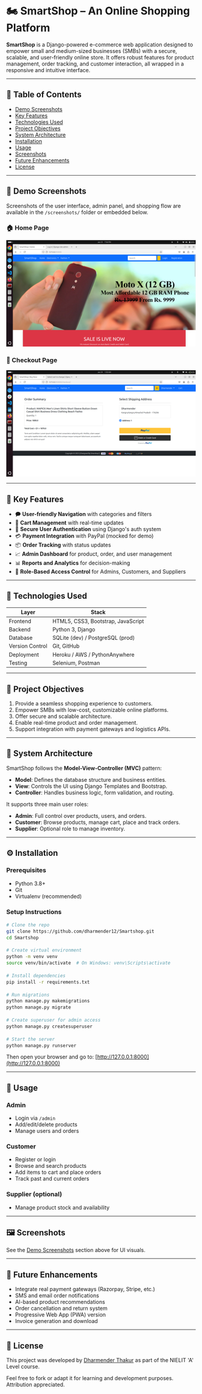 # 🏍️ SmartShop – An Online Shopping Platform

**SmartShop** is a Django-powered e-commerce web application designed to empower small and medium-sized businesses (SMBs) with a secure, scalable, and user-friendly online store. It offers robust features for product management, order tracking, and customer interaction, all wrapped in a responsive and intuitive interface.

---

## 📌 Table of Contents

* [Demo Screenshots](#-demo-screenshots)
* [Key Features](#-key-features)
* [Technologies Used](#-technologies-used)
* [Project Objectives](#-project-objectives)
* [System Architecture](#-system-architecture)
* [Installation](#-installation)
* [Usage](#-usage)
* [Screenshots](#-screenshots)
* [Future Enhancements](#-future-enhancements)
* [License](#-license)

---

## 📸 Demo Screenshots

Screenshots of the user interface, admin panel, and shopping flow are available in the `/screenshots/` folder or embedded below.

### 🏠 Home Page

![Home Page](https://github.com/dharmender12/Smartshop/blob/main/screenshots/home_page.png?raw=true)

### 🛒 Checkout Page

![Checkout Page](https://github.com/dharmender12/Smartshop/blob/main/screenshots/checkout.png?raw=true)

---

## 🚀 Key Features

* 🗭 **User-friendly Navigation** with categories and filters
* 🛒 **Cart Management** with real-time updates
* 🔐 **Secure User Authentication** using Django's auth system
* 💳 **Payment Integration** with PayPal (mocked for demo)
* 📦 **Order Tracking** with status updates
* 📈 **Admin Dashboard** for product, order, and user management
* 📊 **Reports and Analytics** for decision-making
* 💬 **Role-Based Access Control** for Admins, Customers, and Suppliers

---

## 🧰 Technologies Used

| Layer           | Stack                              |
| --------------- | ---------------------------------- |
| Frontend        | HTML5, CSS3, Bootstrap, JavaScript |
| Backend         | Python 3, Django                   |
| Database        | SQLite (dev) / PostgreSQL (prod)   |
| Version Control | Git, GitHub                        |
| Deployment      | Heroku / AWS / PythonAnywhere      |
| Testing         | Selenium, Postman                  |

---

## 🎯 Project Objectives

1. Provide a seamless shopping experience to customers.
2. Empower SMBs with low-cost, customizable online platforms.
3. Offer secure and scalable architecture.
4. Enable real-time product and order management.
5. Support integration with payment gateways and logistics APIs.

---

## 🧱 System Architecture

SmartShop follows the **Model-View-Controller (MVC)** pattern:

* **Model**: Defines the database structure and business entities.
* **View**: Controls the UI using Django Templates and Bootstrap.
* **Controller**: Handles business logic, form validation, and routing.

It supports three main user roles:

* **Admin**: Full control over products, users, and orders.
* **Customer**: Browse products, manage cart, place and track orders.
* **Supplier**: Optional role to manage inventory.

---

## ⚙️ Installation

### Prerequisites

* Python 3.8+
* Git
* Virtualenv (recommended)

### Setup Instructions

```bash
# Clone the repo
git clone https://github.com/dharmender12/Smartshop.git
cd Smartshop

# Create virtual environment
python -m venv venv
source venv/bin/activate  # On Windows: venv\Scripts\activate

# Install dependencies
pip install -r requirements.txt

# Run migrations
python manage.py makemigrations
python manage.py migrate

# Create superuser for admin access
python manage.py createsuperuser

# Start the server
python manage.py runserver
```

Then open your browser and go to: [http://127.0.0.1:8000](http://127.0.0.1:8000)

---

## 🧪 Usage

### Admin

* Login via `/admin`
* Add/edit/delete products
* Manage users and orders

### Customer

* Register or login
* Browse and search products
* Add items to cart and place orders
* Track past and current orders

### Supplier (optional)

* Manage product stock and availability

---

## 🖼️ Screenshots

See the [Demo Screenshots](#-demo-screenshots) section above for UI visuals.

---

## 🚧 Future Enhancements

* Integrate real payment gateways (Razorpay, Stripe, etc.)
* SMS and email order notifications
* AI-based product recommendations
* Order cancellation and return system
* Progressive Web App (PWA) version
* Invoice generation and download

---

## 📜 License

This project was developed by [Dharmender Thakur](https://github.com/dharmender12) as part of the NIELIT 'A' Level course.

Feel free to fork or adapt it for learning and development purposes. Attribution appreciated.
